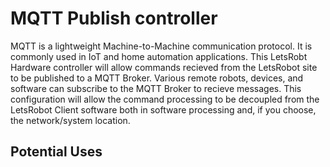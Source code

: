 # MQTT Publish controller
MQTT is a lightweight Machine-to-Machine communication protocol. It is commonly used in IoT and home automation applications. This LetsRobt Hardware controller will allow commands recieved from the LetsRobot site to be published to a MQTT Broker. Various remote robots, devices, and software can subscribe to the MQTT Broker to recieve messages. This configuration will allow the command processing to be decoupled from the LetsRobot Client software both in software processing and, if you choose, the network/system location.
## Potential Uses
